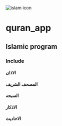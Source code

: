 ![islam icon](https://2u.pw/M3YNn)
# quran_app
## Islamic program
### Include
#### الاذان 
#### المصحف الشريف 
#### السبحه 
#### الاذكار 
#### الاحاديث 
